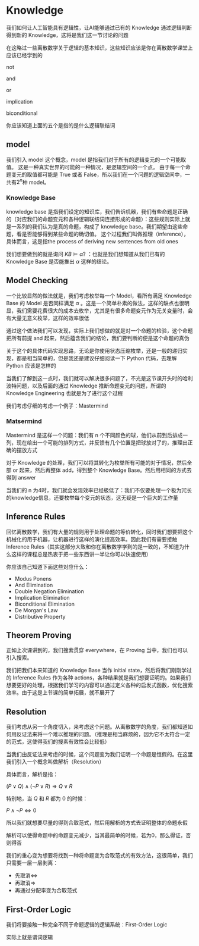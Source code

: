# Knowledge 

我们如何让人工智能具有逻辑性，让AI能够通过已有的 Knowledge 通过逻辑判断得到新的 Knowledge，这将是我们这一节讨论的问题

在这略过一些离散数学关于逻辑的基本知识，这些知识应该是你在离散数学课堂上应该已经学到的

not

and

or

implication

biconditional

你应该知道上面的五个是指的是什么逻辑联结词

 ## model

我们引入 model 这个概念，model 是指我们对于所有的逻辑变元的一个可能取值。 这是一种真实世界的可能的一种情况，是逻辑空间的一个点。 由于每一个命题变元的取值都可能是 True 或者 False，所以我们在一个问题的逻辑空间中，一共有$2^n$种 model。

### Knowledge Base

knowledge base 是指我们设定的知识库，我们告诉机器，我们有些命题是正确的（对应我们的命题变元和各种逻辑联结词连接形成的命题）：这些规则实际上就是一系列的我们认为是真的命题，构成了 knowledge base。我们期望由这些命题，看是否能够得到某些命题的确切值。 这个过程我们叫做推理（inference），具体而言，这是指the process of  deriving new sentences from old ones

我们想要做到的就是询问 $KB \vDash \alpha ?$ ：也就是我们想知道从我们已有的 Knowledge Base 是否能推出 $\alpha$  这样的结论。

## Model Checking

一个比较显然的做法就是，我们考虑枚举每一个 Model，看所有满足 Knowledge Base 的 Model 是否同样满足 $\alpha$ 。这是一个简单朴素的做法，这样的缺点也很明显，我们需要花费很大的成本去枚举，尤其是有很多命题变元作为无关变量时，会有大量无意义枚举，这样的效率很低

通过这个做法我们可以发现，实际上我们想做的就是对一个命题的检验，这个命题把所有前提 and 起来，然后蕴含我们的结论，我们要判断的便是这个命题的真伪

关于这个的具体代码实现思路，无论是你使用状态压缩枚举，还是一般的递归实现，都是相当简单的，但是我还是建议仔细阅读一下 Python 代码，去理解 Python 应该是怎样的

当我们了解到这一点时，我们就可以解决很多问题了，不光是这节课开头时的哈利波特问题，以及后面的通过 Knowledge 推断命题变元的问题，所谓的Knowledge Engineering 也就是为了进行这个过程

我们考虑仔细的考虑一个例子：Mastermind

### Matsermind

Mastermind 是这样一个问题：我们有 n 个不同颜色的球，他们从前到后排成一列，现在给出一个可能的排列方式，并反馈有几个位置是把球放对了的，推理出正确的摆放方式

对于 Knowledge 的处理，我们可以将其转化为枚举所有可能的对于情况，然后全部 or 起来，然后再整体 add，得到整个 Knowledge Base。然后用相同的方式去得到 answer

当我们的 n 为4时，我们就会发现效率已经极低了：我们不仅要处理一个极为冗长的knowledge信息，还要枚举每个变元的状态，这无疑是一个巨大的工作量

 ## Inference Rules

回忆离散数学，我们有大量的规则用于处理命题的等价转化，同时我们想要把这个机械化的用于机器，让机器进行这样的演化提高效率。因此我们有需要接触 Inference Rules（其实这部分大致和你在离散数学学到的是一致的，不知道为什么这样的课程总是热衷于把一些东西讲一半让你可以快速使用）

你应该自己知道下面这些对应什么：

* Modus Ponens
* And Elimination
* Double Negation Elimination
* Implication Elimination
* Biconditional Elimination
* De Morgan's Law
* Distributive Property

## Theorem Proving

正如上次课讲到的，我们搜索贯穿 everywhere，在 Proving 当中，我们也可以引入搜索。

我们把我们本来知道的 Knowledge Base 当作 initial state，然后将我们刚刚学过的 Inference Rules 作为各种 actions，各种结果就是我们想要证明的。如果我们想要更好的处理，根据我们学习的内容可以通过定义各种的启发式函数，优化搜索效率。由于这是上节课的简单拓展，就不展开了

## Resolution

我们考虑从另一个角度切入，来考虑这个问题。从离散数学的角度，我们都知道如何用反证法来将一个难以推理的问题。（推理是相当麻烦的，因为它不太符合一定的范式，这使得我们的搜素有效性会比较低）

当我们由反证法来考虑的时候，这个问题变为我们证明一个命题是恒假的。在这里我们引入一个概念叫做解析（Resolution）

具体而言，解析是指：

$(P \lor Q) \land (\lnot P \lor R) \Rightarrow Q \lor R$

特别地，当 $Q$ 和 $R$ 都为 $0$ 的时候：

$P \land \lnot P \Leftrightarrow 0$

所以我们就想要尽量的得到合取范式，然后用解析的方式去证明整体的命题永假

解析可以使得命题中的命题变元减少，当其最简单的时候，若为0，那么得证，否则得否

我们的重心变为想要将找到一种将命题变为合取范式的有效方法，这很简单，我们只需要一层一层剥离：

* 先取消$\Leftrightarrow$
* 再取消$\Rightarrow$
* 再通过分配率变为合取范式

## First-Order Logic

我们将要接触一种完全不同于命题逻辑的逻辑系统：First-Order Logic

实际上就是谓词逻辑